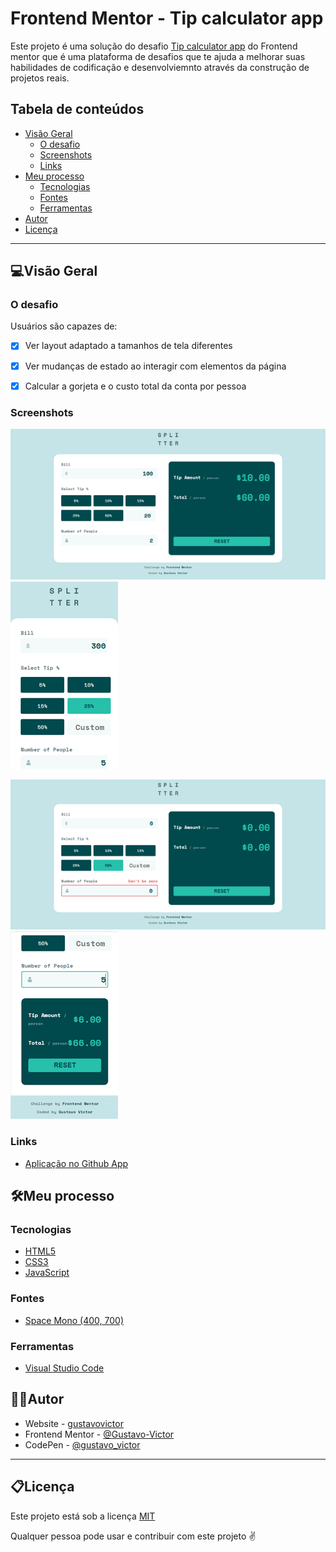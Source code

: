# Frontend Mentor - Tip calculator app

Este projeto é uma solução do desafio [Tip calculator app](https://www.frontendmentor.io/challenges/tip-calculator-app-ugJNGbJUX) do Frontend mentor que é  uma plataforma de desafios que te ajuda a melhorar suas habilidades de codificação e desenvolviemnto através da construção de projetos reais. 

## Tabela de conteúdos

- [Visão Geral](#-visão-geral)
  - [O desafio](#o-desafio)
  - [Screenshots](#screenshots)
  - [Links](#links)
- [Meu processo](#-meu-processo)
  - [Tecnologias](#tecnologias)
  - [Fontes](#fontes)
  - [Ferramentas](#ferramentas)
- [Autor](#-author)
- [Licença](#-licença)

<hr/>

## 💻Visão Geral

### O desafio

Usuários são capazes de:

- [x] Ver layout adaptado a tamanhos de tela diferentes
- [x] Ver mudanças de estado ao interagir com elementos da página
- [x] Calcular a gorjeta e o custo total da conta por pessoa


### Screenshots

![Desktop 1](./src/images/desktop.png) ![Mobile 1](./src/images/mobile.png)

![Desktop 2](./src/images/desktop2.png) ![Mobile 2](./src/images/mobile2.png)

### Links

- [Aplicação no Github App](https://gustavovictor.me/tip-calculator-app/)


## 🛠Meu processo

### Tecnologias

- [HTML5](https://developer.mozilla.org/pt-BR/docs/Web/HTML)
- [CSS3](https://developer.mozilla.org/pt-BR/docs/Web/CSS) 
- [JavaScript](https://www.javascript.com/)  

### Fontes

- [Space Mono (400, 700)](https://fonts.google.com/specimen/Space+Mono?query=space+mono) 

### Ferramentas

- [Visual Studio Code](https://code.visualstudio.com/)


## 🦸‍♂️Autor

- Website - [gustavovictor](http://gustavovictor.me/)
- Frontend Mentor - [@Gustavo-Victor](https://www.frontendmentor.io/profile/Gustavo-Victor)
- CodePen - [@gustavo_victor](https://codepen.io/gustavo_victor)


<hr/>

## 📋Licença

Este projeto está sob a licença [MIT](./LICENSE.md) 

Qualquer pessoa pode usar e contribuir com este projeto ✌

